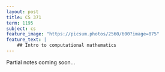 ```yaml
---
layout: post
title: CS 371
term: 1195
subject: cs
feature_image: "https://picsum.photos/2560/600?image=875"
feature_text: |
    ## Intro to computational mathematics
---
```


Partial notes coming soon...

